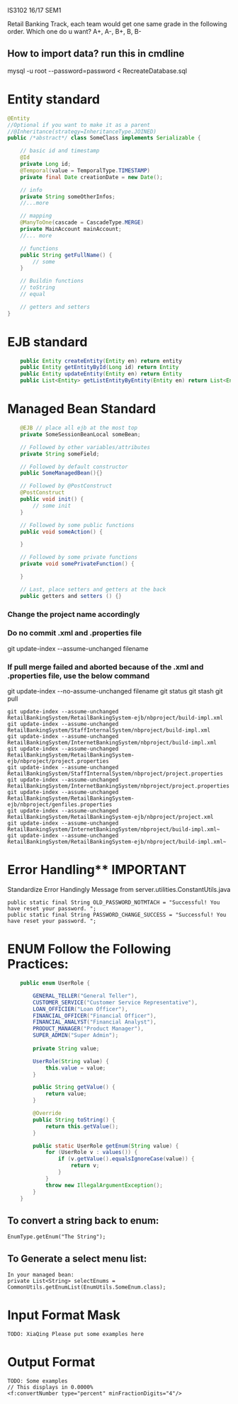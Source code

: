 IS3102 16/17 SEM1

Retail Banking Track, each team would get one same grade in the following order. Which one do u want?
A+, A-, B+, B, B-

## How to import data? run this in cmdline ##
mysql -u root --password=password < RecreateDatabase.sql

# Entity standard

```java
@Entity
//Optional if you want to make it as a parent
//@Inheritance(strategy=InheritanceType.JOINED) 
public /*abstract*/ class SomeClass implements Serializable {

    // basic id and timestamp
    @Id
    private Long id;
    @Temporal(value = TemporalType.TIMESTAMP)
    private final Date creationDate = new Date();

    // info
    private String someOtherInfos;
    //...more

    // mapping
    @ManyToOne(cascade = CascadeType.MERGE)
    private MainAccount mainAccount;
    //... more

    // functions
    public String getFullName() {
        // some 
    }

    // Buildin functions
    // toString
    // equal

    // getters and setters
}
```

# EJB standard

```java
    public Entity createEntity(Entity en) return entity
    public Entity getEntityById(Long id) return Entity
    public Entity updateEntity(Entity en) return Entity
    public List<Entity> getListEntityByEntity(Entity en) return List<Entity>
```

# Managed Bean Standard

```java
    @EJB // place all ejb at the most top
    private SomeSessionBeanLocal someBean;

    // Followed by other variables/attributes
    private String someField;

    // Followed by default constructor
    public SomeManagedBean(){}

    // Followed by @PostConstruct
    @PostConstruct
    public void init() {
        // some init
    }

    // Followed by some public functions
    public void someAction() {

    }

    // Followed by some private functions
    private void somePrivateFunction() {

    }

    // Last, place setters and getters at the back
    public getters and setters () {}

```

### Change the project name accordingly ###

### Do no commit .xml and .properties file ###
git update-index --assume-unchanged filename
### If pull merge failed and aborted because of the .xml and .properties file, use the below command ###
git update-index --no-assume-unchanged filename
git status
git stash
git pull

    git update-index --assume-unchanged RetailBankingSystem/RetailBankingSystem-ejb/nbproject/build-impl.xml
    git update-index --assume-unchanged RetailBankingSystem/StaffInternalSystem/nbproject/build-impl.xml
    git update-index --assume-unchanged RetailBankingSystem/InternetBankingSystem/nbproject/build-impl.xml
    git update-index --assume-unchanged RetailBankingSystem/RetailBankingSystem-ejb/nbproject/project.properties
    git update-index --assume-unchanged RetailBankingSystem/StaffInternalSystem/nbproject/project.properties
    git update-index --assume-unchanged RetailBankingSystem/InternetBankingSystem/nbproject/project.properties
    git update-index --assume-unchanged RetailBankingSystem/RetailBankingSystem-ejb/nbproject/genfiles.properties
    git update-index --assume-unchanged RetailBankingSystem/RetailBankingSystem-ejb/nbproject/project.xml
    git update-index --assume-unchanged RetailBankingSystem/InternetBankingSystem/nbproject/build-impl.xml~
    git update-index --assume-unchanged RetailBankingSystem/RetailBankingSystem-ejb/nbproject/build-impl.xml~


# Error Handling** IMPORTANT #
Standardize Error Handingly Message from server.utilities.ConstantUtils.java

	public static final String OLD_PASSWORD_NOTMTACH = "Successful! You have reset your password. ";
    public static final String PASSWORD_CHANGE_SUCCESS = "Successful! You have reset your password. ";


# ENUM Follow the Following Practices: #

```java
	public enum UserRole {

        GENERAL_TELLER("General Teller"),
        CUSTOMER_SERVICE("Customer Service Representative"),
        LOAN_OFFICIER("Loan Officer"),
        FINANCIAL_OFFICER("Financial Officer"),
        FINANCIAL_ANALYST("Financial Analyst"),
        PRODUCT_MANAGER("Product Manager"),
        SUPER_ADMIN("Super Admin");
        
        private String value;

        UserRole(String value) {
            this.value = value;
        }

        public String getValue() {
            return value;
        }

        @Override
        public String toString() {
            return this.getValue();
        }

        public static UserRole getEnum(String value) {
            for (UserRole v : values()) {
                if (v.getValue().equalsIgnoreCase(value)) {
                    return v;
                }
            }
            throw new IllegalArgumentException();
        }
    }
```

## To convert a string back to enum: ##
	EnumType.getEnum("The String");

## To Generate a select menu list: ##
	In your managed bean:
	private List<String> selectEnums = CommonUtils.getEnumList(EnumUtils.SomeEnum.class);

# Input Format Mask #
	TODO: XiaQing Please put some examples here

# Output Format #
	TODO: Some examples
	// This displays in 0.0000% 
	<f:convertNumber type="percent" minFractionDigits="4"/>

